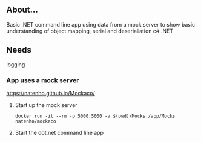 ## About...

Basic .NET command line app using data from a mock server to show basic understanding of object mapping, serial and deserialiation c# .NET

## Needs

logging

### App uses a mock server

https://natenho.github.io/Mockaco/

1. Start up the mock server

   `docker run -it --rm -p 5000:5000 -v $(pwd)/Mocks:/app/Mocks natenho/mockaco`

2. Start the dot.net command line app
